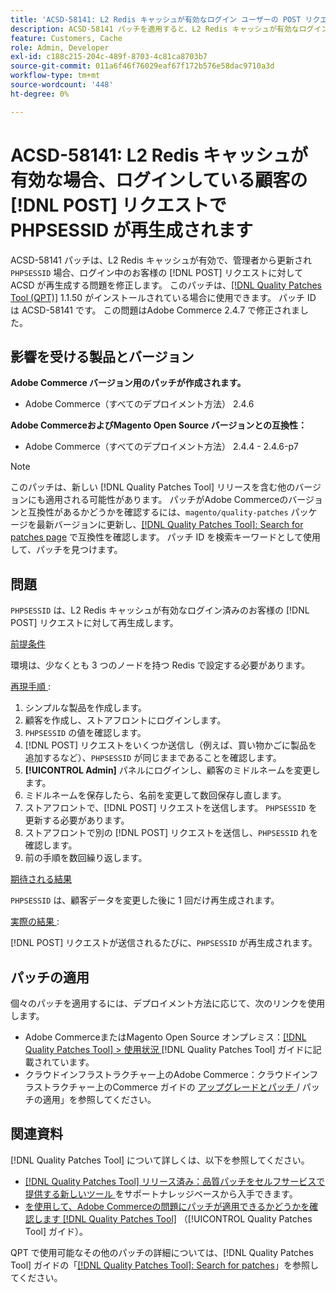 ```yaml
---
title: 'ACSD-58141: L2 Redis キャッシュが有効なログイン ユーザーの POST リクエストで PHPSESSID が再生成される'
description: ACSD-58141 パッチを適用すると、L2 Redis キャッシュが有効なログイン済みのお客様のストアフロント領域で、「PHPSESSID」が POST リクエストで再生成され、お客様が管理者から更新されるAdobe Commerceの問題を修正できます。
feature: Customers, Cache
role: Admin, Developer
exl-id: c188c215-204c-489f-8703-4c81ca8703b7
source-git-commit: 011a6f46f76029eaf67f172b576e58dac9710a3d
workflow-type: tm+mt
source-wordcount: '448'
ht-degree: 0%

---
```


# ACSD-58141: L2 Redis キャッシュが有効な場合、ログインしている顧客の [!DNL POST] リクエストで PHPSESSID が再生成されます

ACSD-58141 パッチは、L2 Redis キャッシュが有効で、管理者から更新され `PHPSESSID` 場合、ログイン中のお客様の [!DNL POST] リクエストに対して ACSD が再生成する問題を修正します。 このパッチは、[[!DNL Quality Patches Tool (QPT)]](https://experienceleague.adobe.com/en/docs/commerce-operations/tools/quality-patches-tool/quality-patches-tool-to-self-serve-quality-patches) 1.1.50 がインストールされている場合に使用できます。 パッチ ID は ACSD-58141 です。 この問題はAdobe Commerce 2.4.7 で修正されました。

## 影響を受ける製品とバージョン

**Adobe Commerce バージョン用のパッチが作成されます。**

* Adobe Commerce（すべてのデプロイメント方法） 2.4.6

**Adobe CommerceおよびMagento Open Source バージョンとの互換性：**

* Adobe Commerce（すべてのデプロイメント方法） 2.4.4 - 2.4.6-p7

>[!NOTE]
>
>このパッチは、新しい [!DNL Quality Patches Tool] リリースを含む他のバージョンにも適用される可能性があります。 パッチがAdobe Commerceのバージョンと互換性があるかどうかを確認するには、`magento/quality-patches` パッケージを最新バージョンに更新し、[[!DNL Quality Patches Tool]: Search for patches page](https://experienceleague.adobe.com/tools/commerce-quality-patches/index.html) で互換性を確認します。 パッチ ID を検索キーワードとして使用して、パッチを見つけます。

## 問題

`PHPSESSID` は、L2 Redis キャッシュが有効なログイン済みのお客様の [!DNL POST] リクエストに対して再生成します。

<u> 前提条件 </u>

環境は、少なくとも 3 つのノードを持つ Redis で設定する必要があります。

<u> 再現手順 </u>:

1. シンプルな製品を作成します。
1. 顧客を作成し、ストアフロントにログインします。
1. `PHPSESSID` の値を確認します。
1. [!DNL POST] リクエストをいくつか送信し（例えば、買い物かごに製品を追加するなど）、`PHPSESSID` が同じままであることを確認します。
1. **[!UICONTROL Admin]** パネルにログインし、顧客のミドルネームを変更します。
1. ミドルネームを保存したら、名前を変更して数回保存し直します。
1. ストアフロントで、[!DNL POST] リクエストを送信します。 `PHPSESSID` を更新する必要があります。
1. ストアフロントで別の [!DNL POST] リクエストを送信し、`PHPSESSID` れを確認します。
1. 前の手順を数回繰り返します。

<u> 期待される結果 </u>

`PHPSESSID` は、顧客データを変更した後に 1 回だけ再生成されます。

<u> 実際の結果 </u>:

[!DNL POST] リクエストが送信されるたびに、`PHPSESSID` が再生成されます。

## パッチの適用

個々のパッチを適用するには、デプロイメント方法に応じて、次のリンクを使用します。

* Adobe CommerceまたはMagento Open Source オンプレミス：[[!DNL Quality Patches Tool] > 使用状況 ](/help/tools/quality-patches-tool/usage.md)[!DNL Quality Patches Tool] ガイドに記載されています。
* クラウドインフラストラクチャー上のAdobe Commerce：クラウドインフラストラクチャー上のCommerce ガイドの [ アップグレードとパッチ ](https://experienceleague.adobe.com/docs/commerce-cloud-service/user-guide/develop/upgrade/apply-patches.html)/ パッチの適用」を参照してください。

## 関連資料

[!DNL Quality Patches Tool] について詳しくは、以下を参照してください。

* [[!DNL Quality Patches Tool]  リリース済み：品質パッチをセルフサービスで提供する新しいツール ](https://experienceleague.adobe.com/en/docs/commerce-operations/tools/quality-patches-tool/quality-patches-tool-to-self-serve-quality-patches) をサポートナレッジベースから入手できます。
* [ を使用して、Adobe Commerceの問題にパッチが適用できるかどうかを確認します  [!DNL Quality Patches Tool]](/help/tools/quality-patches-tool/patches-available-in-qpt/check-patch-for-magento-issue-with-magento-quality-patches.md) （[!UICONTROL Quality Patches Tool] ガイド）。


QPT で使用可能なその他のパッチの詳細については、[!DNL Quality Patches Tool] ガイドの「[[!DNL Quality Patches Tool]: Search for patches](https://experienceleague.adobe.com/tools/commerce-quality-patches/index.html)」を参照してください。
